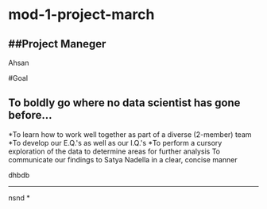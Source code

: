 # mod-1-project-march

##Project Maneger
-----
Ahsan

#Goal

To boldly go where no data scientist has gone before...
----

*To learn how to work well together as part of a diverse (2-member) team
*To develop our E.Q.'s as well as our I.Q.'s
*To perform a cursory exploration of the data to determine areas for further analysis
To communicate our findings to Satya Nadella in a clear, concise manner


dhbdb
***********
nsnd
*
